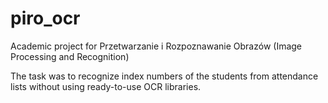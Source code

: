 # piro_ocr

Academic project for Przetwarzanie i Rozpoznawanie Obrazów (Image Processing and Recognition)

The task was to recognize index numbers of the students from attendance lists without using ready-to-use OCR libraries.
